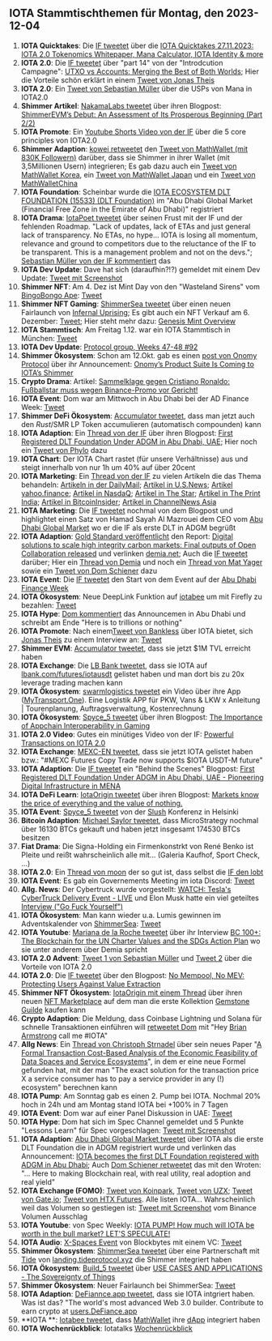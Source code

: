 ## IOTA Stammtischthemen für Montag, den 2023-12-04

1. **IOTA Quicktakes**: Die [IF tweetet](https://x.com/iota/status/1729077695168864480?s=20) über die [IOTA Quicktakes 27.11.2023: IOTA 2.0 Tokenomics Whitepaper, Mana Calculator, IOTA Identity & more](https://www.youtube.com/watch?v=E6QJZ8RacMY)
2. **IOTA 2.0**: Die [IF tweetet](https://x.com/iota/status/1729500397474066565?s=20) über "part 14" von der "Introdcution Campagne": [UTXO vs Accounts: Merging the Best of Both Worlds](https://blog.iota.org/utxo-vs-accounts-iota20/); Hier die Vorteile schön erklärt in einem [Tweet von Jonas Theis](https://x.com/NaitsabesMue/status/1729869098996359337?s=20)
3. **IOTA 2.0**: Ein [Tweet von Sebastian Müller](https://x.com/NaitsabesMue/status/1729484317766611322?s=20) über die USPs von Mana in IOTA2.0
4. **Shimmer Artikel**: [NakamaLabs tweetet](https://x.com/Nakama_Labs/status/1729502764655386677?s=20) über ihren Blogpost: [ShimmerEVM’s Debut: An Assessment of Its Prosperous Beginning (Part 2/2)](https://medium.com/@NakamaLabs/shimmerevms-debut-an-assessment-of-its-prosperous-beginning-part-2-2-c8204af9a78b)
5. **IOTA Promote**: Ein [Youtube Shorts Video von der IF](https://www.youtube.com/embed/uQ8SS_bNHU0?autoplay=1&auto_play=true) über die 5 core principles von IOTA2.0
6. **Shimmer Adaption**: [kowei retweetet](https://x.com/kowei1995/status/1729431501786480887?s=20) den [Tweet von MathWallet (mit 830K Followern)](https://x.com/MathWallet/status/1729428871714590927?s=20) darüber, dass sie Shimmer in ihrer Wallet (mit 3,5Millionen Usern) integrieren; Es gab dazu auch ein [Tweet von MathWallet Korea](https://x.com/MathWallet_KR/status/1729687010640540118?s=20), ein [Tweet von MathWallet Japan](https://x.com/MathWallet_JP/status/1729444062477115397?s=20) und ein [Tweet von MathWalletChina](https://x.com/MathWallet_CN/status/1729443531888922963?s=20)
7. **IOTA Foundation**: Scheinbar wurde die [IOTA ECOSYSTEM DLT FOUNDATION (15533) (DLT Foundation)](https://newreg.adgm.com/s/public-registrar?entityid=0015q00000RNpc2AAD) im "Abu Dhabi Global Market (Financial Free Zone in the Emirate of Abu Dhabi)" registriert
8. **IOTA Drama**: [IotaPoet tweetet](https://x.com/IotaPoet/status/1729463575809249344?s=20) über seinen Frust mit der IF und der fehlenden Roadmap. "Lack of updates, lack of ETAs and just general lack of transparency. No ETAs, no hype...  IOTA is losing all momentum, relevance and ground to competitors due to the reluctance of the IF to be transparent. This is a management problem and not on the devs."; [Sebastian Müller von der IF kommentiert](v) das
9. **IOTA Dev Update**: Dave hat sich (daraufhin?!?) gemeldet mit einem Dev Update: [Tweet mit Screenshot](https://x.com/Vrom14286662/status/1729574062223933690?s=20)
10. **Shimmer NFT**: Am 4. Dez ist Mint Day von den "Wasteland Sirens" vom [BingoBongo Ape](https://twitter.com/BingoBongo_ape): [Tweet](https://x.com/BingoBongo_ape/status/1729791976852148388?s=20)
11. **Shimmer NFT Gaming**: [ShimmerSea tweetet](https://x.com/ShimmerSeaDEX/status/1729764631508378044?s=20) über einen neuen Fairlaunch von [Infernal Uprising](https://twitter.com/InfernalNFTs); Es gibt auch ein NFT Verkauf am 6. Dezember: [Tweet](https://x.com/InfernalNFTs/status/1730949945161564577?s=20); Hier steht mehr dazu: [Genesis Mint Overview](https://www.infernaluprising.com/blog/genesis-mint)
12. **IOTA Stammtisch**: Am Freitag 1.12. war ein IOTA Stammtisch in München: [Tweet](https://x.com/IotaMunchen/status/1727003039779987520?s=20)
13. **IOTA Dev Update**: [Protocol group, Weeks 47-48 #92](https://github.com/iotaledger/research-updates/discussions/92)
14. **Shimmer Ökosystem**: Schon am 12.Okt. gab es einen [post von Onomy Protocol](https://x.com/OnomyProtocol/status/1580181688285822977?s=20) über ihr Announcement: [Onomy’s Product Suite Is Coming to IOTA’s Shimmer](https://medium.com/onomy-protocol/onomys-product-suite-is-coming-to-iota-s-shimmer-4060abd4acc6)
15. **Crypto Drama**: Artikel: [Sammelklage gegen Cristiano Ronaldo: Fußballstar muss wegen Binance-Promo vor Gericht!](https://www.blocktrainer.de/sammelklage-gegen-cristiano-ronaldo-binance/)
16. **IOTA Event**: Dom war am Mittwoch in Abu Dhabi bei der AD Finance Week: [Tweet](https://x.com/iota/status/1726601296306683925?s=20)
17. **Shimmer DeFi Ökosystem**: [Accumulator tweetet](https://x.com/ACCU_DeFi/status/1729567648671834328?s=20), dass man jetzt auch den $Rust/$SMR LP Token accumulieren (automatisch compounden) kann
18. **IOTA Adaption**: Ein [Thread von der IF](https://x.com/iota/status/1729836948422803896?s=20) über ihren Blogpost: [First Registered DLT Foundation Under ADGM in Abu Dhabi, UAE](https://blog.iota.org/iota-first-dlt-registered-adgm-in-uae/); Hier noch ein [Tweet von Phylo](https://x.com/PhyloIota/status/1729846189745447084?s=20) dazu
19. **IOTA Chart**: Der IOTA Chart rastet (für unsere Verhältnisse) aus und steigt innerhalb von nur 1h um 40% auf über 20cent
20. **IOTA Marketing**: Ein [Thread von der IF](https://x.com/iota/status/1729853429235720308?s=20) zu vielen Artikeln die das Thema behandeln: [Artikeln in der DailyMail](https://www.dailymail.co.uk/wires/reuters/article-12804633/IOTA-launches-100-million-entity-Abu-Dhabi-create-digital-network.html);  [Artikel in U.S.News](https://www.usnews.com/news/technology/articles/2023-11-29/iota-launches-100-million-entity-in-abu-dhabi-to-create-digital-network); [Artikel yahoo.finance](https://finance.yahoo.com/news/iota-launches-100-million-entity-121004788.html?guccounter=1&guce_referrer=aHR0cHM6Ly90LmNvLw&guce_referrer_sig=AQAAALQ2tmWmKmDNO5NksO7qyU2f6T8bdSAAOrs7Im6PuQ7h5BPgAslkIfYX_PxMQMf5Xn5BS5VbkpIK6sJbZBWfX_j8Dfm9flxDUE_WmUfG8Xi3Zn4kklMM5Yy4mDrUv5r6iAeJDArgTAGX_8ljn7LXGsIIn8oZ5StVrwgzAUx12oFI); [Artikel in NasdaQ](https://www.nasdaq.com/articles/iota-launches-$100-million-entity-in-abu-dhabi-to-create-digital-network); [Artikel in The Star](https://www.thestar.com.my/tech/tech-news/2023/11/29/iota-launches-100-million-entity-in-abu-dhabi-to-create-digital-network); [Artikel in The Print India](https://theprint.in/tech/iota-launches-100-million-entity-in-abu-dhabi-to-create-digital-network/1864131/); [Artikel in BitcoinInsider](https://www.bitcoininsider.org/article/234435/iota-becomes-first-fully-regulated-crypto-foundation-uae); [Artikel in ChannelNews Asia](https://www.channelnewsasia.com/business/iota-launches-100-million-entity-abu-dhabi-create-digital-network-3953866)
21. **IOTA Marketing**: Die [IF tweetet](https://x.com/iota/status/1729862922913063400?s=20) nochmal von dem Blogpost und highlightet einen Satz von Hamad Sayah Al Mazrouei dem CEO vom [Abu Dhabi Global Market](https://twitter.com/ADGlobalMarket) wo er die IF als erste DLT in ADGM begrüßt
22. **IOTA Adaption**: [Gold Standard veröffentlicht](https://x.com/goldstandard/status/1729862595325337991?s=20) den Report: [Digital solutions to scale high integrity carbon markets: Final outputs of Open Collaboration released](https://www.goldstandard.org/blog-item/digital-solutions-scale-high-integrity-carbon-markets-final-outputs-open-collaboration) und verlinken [demia.net](https://www.demia.net/); Auch die [IF tweetet](https://x.com/iota/status/1729868123552239736?s=20) darüber; Hier ein [Thread von Demia](https://x.com/_Demia/status/1729912892277829647?s=20) und noch ein [Thread von Mat Yager](https://x.com/Mat_Yarger/status/1729918286916186598?s=20) sowie ein [Tweet von Dom Schiener](https://x.com/DomSchiener/status/1730577324096037012?s=20) dazu 
23. **IOTA Event**: Die [IF tweetet](https://x.com/iota/status/1729865457480708446?s=20) den Start von dem Event auf der [Abu Dhabi Finance Week](https://twitter.com/ADFinanceWeek)
24. **IOTA Ökosystem**: Neue DeepLink Funktion auf [iotabee](https://twitter.com/iotabee) um mit Firefly zu bezahlen: [Tweet](https://x.com/iotabee/status/1729879031552880862?s=20)
25. **IOTA Hype**: [Dom kommentiert](https://x.com/DomSchiener/status/1729883582108504270?s=20) das Announcemen in Abu Dhabi und schreibt am Ende "Here is to trillions or nothing"
26. **IOTA Promote**: Nach einem[Tweet von Bankless](https://x.com/BanklessHQ/status/1729968550734156029?s=20) über IOTA bietet, sich [Jonas Theis](https://twitter.com/jonastheis_) zu einem Interview an: [Tweet](https://x.com/jonastheis_/status/1730033923382755370?s=20)
27. **Shimmer EVM**: [Accumulator tweetet](https://x.com/ACCU_DeFi/status/1729939638117142630?s=20), dass sie jetzt $1M TVL erreicht haben
28. **IOTA Exchange**: Die [LB Bank tweetet](https://x.com/LBank_Exchange/status/1730064380358988219?s=20), dass sie IOTA auf [lbank.com/futures/iotausdt](https://www.lbank.com/futures/iotausdt/) gelistet haben und man dort bis zu 20x leverage trading machen kann
29. **IOTA Ökosystem**: [swarmlogistics tweetet](https://x.com/SwarmLogistics/status/1729899899011875077?s=20) ein Video über ihre App ([MyTransport.One](MyTransport.One)). Eine Logistik APP für PKW, Vans & LKW x Anleitung | Tourenplanung, Auftragsverwaltung, Kostenrechnung
30. **IOTA Ökosystem**: [Spyce_5 tweetet](https://x.com/SPYCE_5/status/1729884122439684234?s=20) über ihren Blogpost: [The Importance of Appchain Interoperability in Gaming](https://spyce5.com/appchains/the-importance-of-appchain-interoperability-in-gaming/)
31. **IOTA 2.0 Video**: Gutes ein minütiges Video von der IF: [Powerful Transactions on IOTA 2.0](https://www.youtube.com/watch?v=p7C24UJ4jS4&t)
32. **IOTA Exchange**: [MEXC-EN tweetet](https://x.com/MEXC_EN/status/1730110002667344326?s=20), dass sie jetzt IOTA gelistet haben bzw.: "#MEXC Futures Copy Trade now supports $IOTA USDT-M future"
33. **IOTA Adaption**: Die [IF tweetet](https://x.com/iota/status/1730164785193369664?s=20) ein "Behind the Scenes" Blogpost: [First Registered DLT Foundation Under ADGM in Abu Dhabi, UAE - Pioneering Digital Infrastructure in MENA‌](https://blog.iota.org/iota-first-dlt-registered-adgm-in-uae/)
34. **IOTA DeFi Learn**: [IotaOrigin tweetet](https://x.com/origin_iota/status/1730166283939790888?s=20) über ihren Blogpost: [Markets know the price of everything and the value of nothing.](https://medium.com/@iotaorigin/markets-know-the-price-of-everything-and-the-value-of-nothing-f05f1a47f1e3)
35. **IOTA Event**: [Spyce_5 tweetet](https://x.com/SPYCE_5/status/1730215161418371230?s=20) von der [Slush](https://twitter.com/SlushHQ) Konferenz in Helsinki
36. **Bitcoin Adaption**: [Michael Saylor tweetet](https://x.com/saylor/status/1730226879125160426?s=20), dass MicroStrategy nochmal über 16130 BTCs gekauft und haben jetzt insgesamt 174530 BTCs besitzen
37. **Fiat Drama**: Die Signa-Holding ein Firmenkonstrkt von René Benko ist Pleite und reißt wahrscheinlich alle mit... (Galeria Kaufhof, Sport Check, ...)
38. **IOTA 2.0**: Ein [Thread von moon](https://x.com/moonbaklava/status/1729930208260628788?s=20) der so gut ist, dass selbst die [IF den lobt](https://x.com/iota/status/1731591365102809512?s=20)
39. **IOTA Event**: Es gab ein Governements Meeting im iota Discord: [Tweet](https://x.com/shimmernet/status/1729938286590689608?s=20)
40. **Allg. News**: Der Cybertruck wurde vorgestellt: [WATCH: Tesla's CyberTruck Delivery Event - LIVE](https://www.youtube.com/watch?v=ddzZMUoXzDM) und Elon Musk hatte ein viel geteiltes [Interview ("Go Fuck Yourself")](https://twitter.com/i/status/1730076897571221921)
41. **IOTA Ökosystem**: Man kann wieder u.a. Lumis gewinnen im Adventskalender von [ShimmerSea](https://twitter.com/ShimmerSeaDEX): [Tweet](https://x.com/ShimmerSeaDEX/status/1730489409257255077?s=20)
42. **IOTA Youtube**: [Mariana de la Roche tweetet](https://x.com/Marianadlrw/status/1730555472996946144?s=20) über ihr Interview [BC 100+: The Blockchain for the UN Charter Values and the SDGs Action Plan](https://www.youtube.com/watch?v=G0bJCjagY8o) wo sie unter anderem über Demia spricht
43. **IOTA 2.0 Advent**: [Tweet 1 von Sebastian Müller](https://x.com/NaitsabesMue/status/1730497608731283685?s=20) und [Tweet 2](https://x.com/NaitsabesMue/status/1730852168171680227?s=20) über die Vorteile von IOTA 2.0 
44. **IOTA 2.0**: Die [IF tweetet](https://x.com/iota/status/1730587563210002760?s=20) über den Blogpost: [No Mempool, No MEV: Protecting Users Against Value Extraction](https://blog.iota.org/no-mempool-no-mev-iota20/)
45. **Shimmer NFT Ökosystem**: [IotaOrigin mit einem Thread](https://x.com/origin_iota/status/1730509809043050955?s=20) über ihren neuen [NFT Marketplace](https://launchpad.snippool.xyz/collection/0x93A4Ca164a1B35E70280579a038e4f81f2dc6777?tab=mint&ref=clpnvxehb0003s6xi0fcal0yc) auf dem man die erste Kollektion [Gemstone Guilde](https://launchpad.snippool.xyz/collection/0x93A4Ca164a1B35E70280579a038e4f81f2dc6777?tab=mint&ref=clpnvxehb0003s6xi0fcal0yc) kaufen kann
46. **Crypto Adaption**: Die Meldung, dass Coinbase Lightning und Solana für schnelle Transaktionen einführen will [retweetet Dom](https://x.com/DomSchiener/status/1730865233344831666?s=20) mit "Hey [Brian Armstrong](https://twitter.com/brian_armstrong) call me #IOTA"
47. **Allg News**: Ein [Thread von Christoph Strnadel](https://x.com/archimate/status/1730599969252364764?s=20) über sein neues Paper "[A Formal Transaction Cost-Based Analysis of the Economic Feasibility of Data Spaces and Service Ecosystems](https://arxiv.org/abs/2310.03157)", in dem er eine neue Formel gefunden hat, mit der man "The exact solution for the transaction price X a service consumer has to pay a service provider in any (!) ecosystem" berechnen kann
48. **IOTA Pump**: Am Sonntag gab es einen 2. Pump bei IOTA. Nochmal 20% hoch in 24h und am Montag stand IOTA bei +100% in 7 Tagen
49. **IOTA Event**: Dom war auf einer Panel Diskussion in UAE: [Tweet](https://x.com/GM__INV/status/1730980325394669582?s=20)
50. **IOTA Hype**: Dom hat sich im Spec Channel gemeldet und 5 Punkte "Lessons Learn" für Spec vorgeschlagen: [Tweet mit Screenshot](https://x.com/moonbaklava/status/1731041062758588791?s=20)
51. **IOTA Adaption**: [Abu Dhabi Global Market tweetet](https://x.com/ADGlobalMarket/status/1731257998285119996?s=20) über IOTA als die erste DLT Foundation die in ADGM registriert wurde und verlinken das Announcement: [IOTA becomes the first DLT Foundation registered with ADGM in Abu Dhabi](https://www.adgm.com/media/announcements/iota-becomes-the-first-dlt-foundation-registered-with-adgm-in-abu-dhabi); Auch [Dom Schiener retweetet](https://x.com/DomSchiener/status/1731286331571974494?s=20) das mit den Wroten: "... Here to making Blockchain real, with real utility, real adoption and real yield"
52. **IOTA Exchange (FOMO)**: [Tweet von Koinpark](https://x.com/KoinparkInfo/status/1731550235770675583?s=20), [Tweet von UZX](https://x.com/UZX_Official/status/1731499893691425254?s=20); [Tweet von Gate.io](https://x.com/gate_io/status/1730798987236516204?s=20); [Tweet von HTX Futures](https://x.com/HTXFutures/status/1731581424757866764?s=20). Alle listen IOTA... Wahrscheinlich weil das Volumen so gestiegen ist: [Tweet mit Screenshot](https://x.com/punikus/status/1731259336226124080?s=20) vom Binance Volumen Ausschlag
53. **IOTA Youtube**: von Spec Weekly: [IOTA PUMP! How much will IOTA be worth in the bull market? LET'S SPECULATE!](https://www.youtube.com/watch?v=1eBw79JjNcY&t=10s)
54. **IOTA Audio**: [X-Spaces Event](https://x.com/blockbytescom/status/1731427056657862826?s=20) von Blockbytes mit einem VC: [Tweet](https://x.com/blockbytescom/status/1731427054933909592?s=20)
55. **Shimmer Ökosystem**: [ShimmerSea tweetet](https://x.com/ShimmerSeaDEX/status/1731569024381628881?s=20) über eine Partnerschaft mit [Tide](https://twitter.com/Tide_web3) von [landing.tideprotocol.xyz](https://landing.tideprotocol.xyz/) die Shimmer integriert haben
56. **IOTA Ökosystem**: [Build_5 tweetet](https://x.com/build5tech/status/1731563365246595205?s=20) über [USE CASES AND APPLICATIONS - The Sovereignty of Things](https://build5.com/blog/sovereignty/)
57. **Shimmer Ökosystem**: Neuer Fairlaunch bei ShimmerSea: [Tweet](https://x.com/ShimmerSeaDEX/status/1731357634006253626?s=20)
58. **IOTA Adaption**: [DeFiannce.app tweetet](https://x.com/DeFiance_App/status/1730875755490337016?s=20), dass sie IOTA intgriert haben. Was ist das? "The world's most advanced Web 3.0 builder. Contribute to earn crypto at [users.DeFiance.app](http://users.DeFiance.app)
59. **IOTA **: [Iotabee tweetet](https://x.com/iotabee/status/1731592876943941676?s=20), dass [MathWallet](https://twitter.com/MathWallet) ihre [dApp](https://mathdapp.store/?blockchain=shimmerevm) integriert haben
60. **IOTA Wochenrückblick**: Iotatalks [Wochenrückblick](https://www.iota-talk.com/index.php?article/346-wochenr%C3%BCckblick-vom-26-november-bis-2-dezember-2023/)
